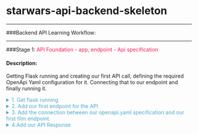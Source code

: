 
# starwars-api-backend-skeleton

---

###Backend API Learning Workflow:

---
###Stage 1: 
<span style="color: #FF1B55FF">API Foundation - app, endpoint - Api specification</span>

#### Description: 
Getting Flask running and creating our first API call, defining the required OpenApi Yaml configuration for it.
Connecting that to our endpoint and finally running it.

<details>

<summary style="color: #4ba9cc">1. Get flask running</summary>
   <br/><br/>
   Copy the following code and place it in main.py in the root folder. 

   ```python


   # -*- coding: utf-8 -*-
   
   # -------------------------------------------------
   #  External Imports
   # -------------------------------------------------
   from flask import Flask
   
   # -------------------------------------------------
   #  Python Imports
   # -------------------------------------------------
   
   # -------------------------------------------------
   #  Module Imports
   # -------------------------------------------------
   
   # -------------------------------------------------
   #  Setup
   # -------------------------------------------------
   
   app = Flask(__name__)
   
   
   if __name__ == '__main__':
       app.run()

   ```
   
   This provides a basic flask application that runs but does nothing. Try running main.py now.
   <br/><br/>
   What we have is a running flask app on port 5000, as can be seen below:

   ```python
       * Serving Flask app "main" (lazy loading)
       * Environment: production
         WARNING: This is a development server. Do not use it in a production deployment.
         Use a production WSGI server instead.
       * Debug mode: off
       * Running on http://127.0.0.1:5000/ (Press CTRL+C to quit)
   ```

   If you click on the http://127.0.0.1:5000/ you will go to the browser but all you'll get is a not found page.
   This is because the Flask app is simply running on a port on localhost but not pointing to anything. 
   <br/><br/>
</details>

<details>
<summary style="color: #4ba9cc">2. Add our first endpoint for the API</summary> 

   Our first endpoint is a films endpoint
   <br/><br/>
   Navigate to the films/v1/folder and copy the following code and append it to endpoints.py

   ```python
    def get_film(film_id, **kwargs):
        """
            Fetch a film's entity from its name
        :param film_id: The id of the film to be retrieved
        :return: Film Entity
        :errors:
            raises an APIError
        """
        pass
   ```
   
   This is the basic python function for our first films endpoint.

   Now copy the following openAPi yaml markup to the openapi.yaml file in the root folder.

```yaml
openapi: 3.0.0

info:
  title: "{{title}}"
  version: "1.0.0"


# Avoid having a definitive base path here. Set the path in the actual paths - facilitate versions
# Example v1.0.0/login and v1.0.2 can both be specified

servers:
  - url: http://127.0.0.1:5003/
    description: relative path example

paths:

  # -----------------------------------------------
  # Film paths - REQUESTS
  # -----------------------------------------------

  /films/v1/{film_id}:

    get:
      summary: Retrieve a specific star wars film data set
      tags:
        - Film
      description: >
        
        Errors:

          token-invalid, 401
          authorisation-required, 401
          not-found, 404

      operationId: films.v1.endpoints.get_film
      parameters:
        - name: "film_id"
          description: Films Unique id
          in: path
          required: true
          schema:
            type: string
        - name: "options"
          in: query
          description: Optional Film Data
          required: false
          style: deepObject
          schema:
            $ref: '#/components/schemas/FilmExtras'
      responses:
        '200':
          description: Returns a data object containing a Films data
          content:
            application/json:
              schema:
                $ref: '#/components/schemas/FilmResponse'

# -----------------------------------------------
# COMPONENTS
# -----------------------------------------------
components:


# -----------------------------------------------
  # SCHEMAS
  # -----------------------------------------------
  schemas:

    # -----------------------------------------------
    #  FILM SCHEMAS
    # -----------------------------------------------

    # -----------------------------------------------
    #  Film DATA SCHEMAS
    # -----------------------------------------------

    BaseFilm:
      properties:
        title:
          description: Film's Title
          type: string
        episode_id:
          description: Films id representing it's order of creation
          type: string
        opening_crawl:
          description: Films opening text
        director:
          description: Film Director
        producer:
          description: Film Producer
          type: string
        release_date:
          description: Date the film was released in to Cinemas
          type: string
        created:
          description: Date when record of this film was created in the database
          type: string
        edited:
          description: Date when record of this film was last edited in the database
          type: string
        url:
          description: The URL of the film
          type: string

    FilmCharacters:
      properties:
        characters:
          description: List of urls for characters in the film
          type: array
          items:
            type: string

    FilmVehicles:
      properties:
        vehicles:
          description: List of urls for vehicles in the film
          type: array
          items:
            type: string

    FilmStarships:
      properties:
        starships:
          description: List of urls for starships used in the film
          type: array
          items:
            type: string

    FilmPlanets:
      properties:
        planets:
          description: List of urls for planets in the film
          type: array
          items:
            type: string

    FilmSpecies:
      properties:
        species:
          description: List of urls for the different species of characters in the film
          type: array
          items:
            type: string

    # -----------------------------------------------
    #  Film Extras REQUEST SCHEMA
    # -----------------------------------------------
    FilmExtras:
      type: object
      properties:
        characters:
          description: provide film character urls
          type: boolean
        planets:
          description: provide all film planet urls
          type: boolean
        species:
          description: provide all film species urls
          type: boolean
        starships:
          description: provide all film starship urls
          type: boolean
        vehicles:
          description: provide all film vehicle urls
          type: boolean

    # -----------------------------------------------
    #  Film RESPONSE SCHEMAS
    # -----------------------------------------------

    FilmResponse:
      allOf:
        - $ref: '#/components/schemas/BaseFilm'
      anyOf:
        - $ref: '#/components/schemas/FilmCharacters'
        - $ref: '#/components/schemas/FilmPlanets'
        - $ref: '#/components/schemas/FilmSpecies'
        - $ref: '#/components/schemas/FilmStarships'
        - $ref: '#/components/schemas/FilmVehicles'

```
    Now we have our first Request, Response and Schema definitions for our first API call to get a films data via the films endpoint, but no way of connecting the two together. 
    However, before we move on to fixing that let's take a good long look at what we've just placed in our openapi.yaml file.


</details>

<details>
<summary style="color: #4ba9cc">3. Add the connection between our openapi.yaml specification and our first film endpoint.</summary>
   
   Now we understand the openapi.yaml specification for our API call's Request and Response let's add the connection (connexion) between our openapi.yaml specification and our first film endpoint.
   Copy the following code and replace everything in main.py with this new code. 

   ```python
      
   # -------------------------------------------------
   #  External Imports
   # -------------------------------------------------
   import connexion
   
   # -------------------------------------------------
   #  Python Imports
   # -------------------------------------------------
   
   
   # -------------------------------------------------
   #  Module Imports
   # -------------------------------------------------
   
   
   # -------------------------------------------------
   #  Setup
   # -------------------------------------------------
   # Setup the connexion app - for swagger self documenting API routes
   app = connexion.FlaskApp(__name__)
   app.add_api('openapi.yaml',
               strict_validation=True,
               arguments={'title': 'Fathat.io Star Wars Project'})
   
   
   # -------------------------------------------------
   #  Kick off
   # -------------------------------------------------
   def startup():
       """
           Method to fire any startup config stuff up
       :return:
       """
       pass
   
   
   if __name__ == '__main__':
       startup()
       app.run(host="127.0.0.1", port=5003)

   ```
   

   Checkout what we have added in this latest main.py code.

   * We have imported a python package called connexion
   * We have connected the connexion package to flask app - with strict validation and a title 
   * We have added a startup function to the app in case we want to run any code prior to running the app. Perhaps some config loading?
  
   * We have added a host and a port to the app.run function. This tells the app to run on 
     this out localhost at port 5003.

   So, to recap:
   <br/><br/>
   * We have an app that will run on our locahost at port 5003.
   * We have an openAPi yaml specification for films and we have a single endpoint for films.
   <br/><br/>
   But, if we take a closer look at our openapi.yaml file we notice that the film endpoints require a response
   
   ```yaml
      responses:
        '200':
          description: Returns a data object containing a Films data
          content:
            application/json:
              schema:
                $ref: '#/components/schemas/FilmResponse'
   ```
   
   The response is the schema FilmResponse. But how are we sending the response back from the film endpoint
   to the client? Checking that endpoint, you will see that it has a 'pass'.
   
   To recap a pass in python does nothing but allows the function to be semantically correct without any functional code.
   <br/><br/>
   So we have an endpoint that will receive arguments based on our OpenApi specification but 
   actually does nothing.
   
   Let's run pour API application from main.py.

   ```python
      * Running on http://127.0.0.1:5003/ (Press CTRL+C to quit)
      * Serving Flask app "main" (lazy loading)
      * Environment: production
        WARNING: This is a development server. Do not use it in a production deployment.
        Use a production WSGI server instead.
      * Debug mode: off
   ```

   Copy the following http://127.0.0.1:5003/ui/ and put it in a new tab/window of your browser that
   <br/><br/>
   - Note this has the /ui/ appended to the host and port
   <br/><br/>
   You will see the following:
   <br/><br/>
   
   ![](.build-1_images/92dc16da.png)

   Take a moment to check the details of the API call
   * Check what parameters it requires for the Request, what optional parameters might be passed
   * Check the Response it requires
   * Take a look at the schemas for Films
   

   Once you are comfortable with the openAPi specification, 
   Click on the GET film API and you will see the following:

   ![](.build-1_images/873778c7.png)

   * Click on Try it out
   * Enter a 1 into the field where it says 'film_id'
   * Click the blue execute button below
   <br/><br/>
   You will see the following response from the server
   <br/><br/>
   ![](.build-1_images/102b7afe.png)
   <br/><br/>
   
   The server returned a 204 - No Content response. The call did not fail in as much as it was successfully routed, however,
   the endpoint returned nothing.
   <br/><br/>
   Let's take a step further in fixing that!
   <br/><br/>

</details>

<details>
<summary style="color: #4ba9cc">4.Add our API Response</summary>
  
   Copy the following code into the basehandler.py

   ```python
      
   # *-* coding: UTF-8 *-*
   
   # ------------------------------------------------
   #     Python Library Imports
   # ------------------------------------------------
   
   # ------------------------------------------------
   #    External Python Library Imports
   # ------------------------------------------------
   
   # ------------------------------------------------
   #     Module Imports
   # ------------------------------------------------
   
   # ------------------------------------------------
   #    Base Handling Functions Begin Here
   # ------------------------------------------------
   
   def api_response(payload=None):
       """
           Generate and return an appropriate response to the API request
   
       :param payload:
       :return:
       """
       if isinstance(payload, dict):
           # If something in dict return with data else just status
           if len(payload) > 0:
               return payload
           else:
               return {}
       else:
           return {}

   ```
   
  Here we are adding our function that handles the api responses from every endpoint that we code.
  <br/><br/>
  Let's briefly discuss this function and understand what it does.

  Now let's get a call to this response function into our Films endpoint.
  
  Go to the films endpoint file - films/v1/endpoints.py, and add the following under the section
  Module Imports.

  ```python
  from basehandler import api_response
  ```
  
  This will import the function api_response from the basehandlers.py file that we added earlier
  
  Add the following to the get_film endpoint, removing 'pass' first.
   
  ```python
  return api_response()
  ```
 
  Run the application again.
  <br/><br/>
 This time we get a 200 response and two curly braces signifying an empty object. 

  ###Summary of what we have achieved so far!

  * We have got a running flask app
  * We have coded our first films endpoint.
  * We have defined our Films specification for OpenAPI
  * We have linked our Flask App, endpoint and openAPI specification via Connexion.

   Good Work!

  But hold on a minute, all that work and we still have no data. Obviously we are missing something. Yes, you guessed it some route into the Star Wars Data.
  Which, takes us neatly into stage-2, Defining our Data Access layers and defining our interface to the Star Wars API.

</details>
